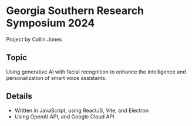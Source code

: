 # Georgia Southern Research Symposium 2024

Project by Collin Jones

## Topic

Using generative AI with facial recognition to enhance the intelligence and personalization of smart voice assistants.

## Details

-   Written in JavaScript, using ReactJS, Vite, and Electron
-   Using OpenAI API, and Google Cloud API
